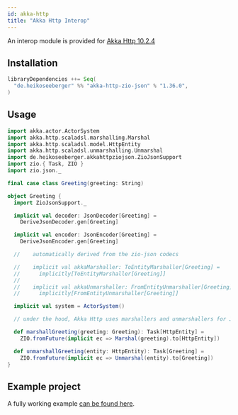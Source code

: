 ```yaml
---
id: akka-http
title: "Akka Http Interop"
---
```


An interop module is provided for [Akka Http 10.2.4](https://doc.akka.io/docs/akka-http/10.2.4/index.html)

## Installation

```scala
libraryDependencies ++= Seq(
  "de.heikoseeberger" %% "akka-http-zio-json" % "1.36.0",
)
```

## Usage

```scala
import akka.actor.ActorSystem
import akka.http.scaladsl.marshalling.Marshal
import akka.http.scaladsl.model.HttpEntity
import akka.http.scaladsl.unmarshalling.Unmarshal
import de.heikoseeberger.akkahttpziojson.ZioJsonSupport
import zio.{ Task, ZIO }
import zio.json._

final case class Greeting(greeting: String)

object Greeting {
  import ZioJsonSupport._

  implicit val decoder: JsonDecoder[Greeting] =
    DeriveJsonDecoder.gen[Greeting]

  implicit val encoder: JsonEncoder[Greeting] =
    DeriveJsonEncoder.gen[Greeting]

  //    automatically derived from the zio-json codecs

  //    implicit val akkaMarshaller: ToEntityMarshaller[Greeting] =
  //      implicitly[ToEntityMarshaller[Greeting]]
  //
  //    implicit val akkaUnmarshaller: FromEntityUnmarshaller[Greeting] =
  //      implicitly[FromEntityUnmarshaller[Greeting]]

  implicit val system = ActorSystem()

  // under the hood, Akka Http uses marshallers and unmarshallers for Json http entities

  def marshallGreeting(greeting: Greeting): Task[HttpEntity] =
    ZIO.fromFuture(implicit ec => Marshal(greeting).to[HttpEntity])

  def unmarshallGreeting(entity: HttpEntity): Task[Greeting] =
    ZIO.fromFuture(implicit ec => Unmarshal(entity).to[Greeting])
}
```

## Example project

A fully working example [can be found here](https://github.com/hseeberger/akka-http-json/blob/master/akka-http-zio-json/src/test/scala/de/heikoseeberger/akkahttpziojson/ExampleApp.scala).

